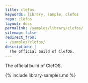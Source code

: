 ```yaml
---
title: clefos
keywords: library, sample, clefos
repo: clefos
layout: docs
permalink: /samples/library/clefos/
sitemap: false
redirect_from:
- /samples/clefos/
description: |
  The official build of ClefOS.
---
```


The official build of ClefOS.


{% include library-samples.md %}
